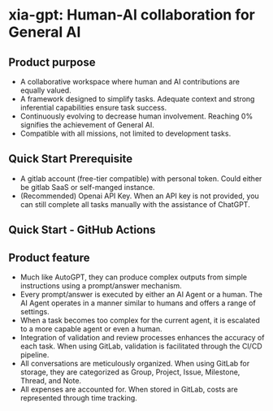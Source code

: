 # xia-gpt: Human-AI collaboration for General AI
## Product purpose
* A collaborative workspace where human and AI contributions are equally valued.
* A framework designed to simplify tasks. Adequate context and strong inferential capabilities ensure task success.
* Continuously evolving to decrease human involvement. Reaching 0% signifies the achievement of General AI.
* Compatible with all missions, not limited to development tasks.

## Quick Start Prerequisite
* A gitlab account (free-tier compatible) with personal token. Could either be gitlab SaaS or self-manged instance.
* (Recommended) Openai API Key. When an API key is not provided, you can still complete all tasks manually with the assistance of ChatGPT.


## Quick Start - GitHub Actions


## Product feature
* Much like AutoGPT, they can produce complex outputs from simple instructions using a prompt/answer mechanism.
* Every prompt/answer is executed by either an AI Agent or a human. The AI Agent operates in a manner similar to humans and offers a range of settings.
* When a task becomes too complex for the current agent, it is escalated to a more capable agent or even a human.
* Integration of validation and review processes enhances the accuracy of each task. When using GitLab, validation is facilitated through the CI/CD pipeline.
* All conversations are meticulously organized. When using GitLab for storage, they are categorized as Group, Project, Issue, Milestone, Thread, and Note.
* All expenses are accounted for. When stored in GitLab, costs are represented through time tracking.
